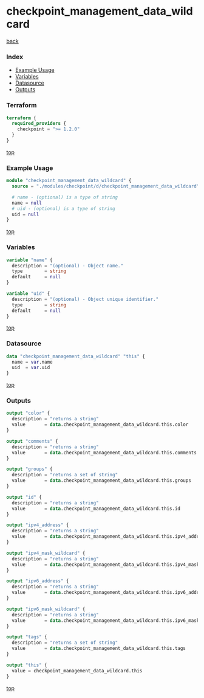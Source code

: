 # checkpoint_management_data_wildcard

[back](../checkpoint.md)

### Index

- [Example Usage](#example-usage)
- [Variables](#variables)
- [Datasource](#datasource)
- [Outputs](#outputs)

### Terraform

```terraform
terraform {
  required_providers {
    checkpoint = ">= 1.2.0"
  }
}
```

[top](#index)

### Example Usage

```terraform
module "checkpoint_management_data_wildcard" {
  source = "./modules/checkpoint/d/checkpoint_management_data_wildcard"

  # name - (optional) is a type of string
  name = null
  # uid - (optional) is a type of string
  uid = null
}
```

[top](#index)

### Variables

```terraform
variable "name" {
  description = "(optional) - Object name."
  type        = string
  default     = null
}

variable "uid" {
  description = "(optional) - Object unique identifier."
  type        = string
  default     = null
}
```

[top](#index)

### Datasource

```terraform
data "checkpoint_management_data_wildcard" "this" {
  name = var.name
  uid  = var.uid
}
```

[top](#index)

### Outputs

```terraform
output "color" {
  description = "returns a string"
  value       = data.checkpoint_management_data_wildcard.this.color
}

output "comments" {
  description = "returns a string"
  value       = data.checkpoint_management_data_wildcard.this.comments
}

output "groups" {
  description = "returns a set of string"
  value       = data.checkpoint_management_data_wildcard.this.groups
}

output "id" {
  description = "returns a string"
  value       = data.checkpoint_management_data_wildcard.this.id
}

output "ipv4_address" {
  description = "returns a string"
  value       = data.checkpoint_management_data_wildcard.this.ipv4_address
}

output "ipv4_mask_wildcard" {
  description = "returns a string"
  value       = data.checkpoint_management_data_wildcard.this.ipv4_mask_wildcard
}

output "ipv6_address" {
  description = "returns a string"
  value       = data.checkpoint_management_data_wildcard.this.ipv6_address
}

output "ipv6_mask_wildcard" {
  description = "returns a string"
  value       = data.checkpoint_management_data_wildcard.this.ipv6_mask_wildcard
}

output "tags" {
  description = "returns a set of string"
  value       = data.checkpoint_management_data_wildcard.this.tags
}

output "this" {
  value = checkpoint_management_data_wildcard.this
}
```

[top](#index)